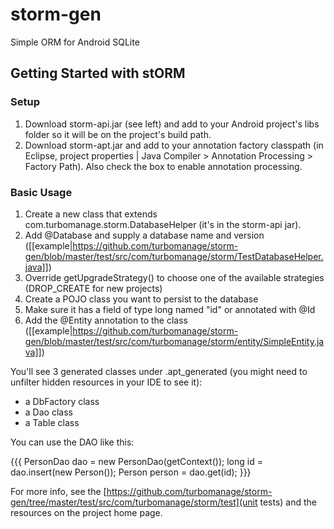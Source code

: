 # storm-gen #

Simple ORM for Android SQLite

## Getting Started with stORM ##

### Setup ###
 1. Download storm-api.jar (see left) and add to your Android project's libs folder so it will be on the project's build path.
 1. Download storm-apt.jar and add to your annotation factory classpath (in Eclipse, project properties | Java Compiler > Annotation Processing > Factory Path). Also check the box to enable annotation processing.

### Basic Usage ###
 1. Create a new class that extends com.turbomanage.storm.DatabaseHelper (it's in the storm-api jar). 
 1. Add @Database and supply a database name and version ([[example|https://github.com/turbomanage/storm-gen/blob/master/test/src/com/turbomanage/storm/TestDatabaseHelper.java]])
 1. Override getUpgradeStrategy() to choose one of the available strategies (DROP_CREATE for new projects)
 1. Create a POJO class you want to persist to the database
 1. Make sure it has a field of type long named "id" or annotated with @Id
 1. Add the @Entity annotation to the class ([[example|https://github.com/turbomanage/storm-gen/blob/master/test/src/com/turbomanage/storm/entity/SimpleEntity.java]])

You'll see 3 generated classes under .apt_generated (you might need to unfilter hidden resources in your IDE to see it):
 - a DbFactory class
 - a Dao class
 - a Table class

You can use the DAO like this:

{{{
PersonDao dao = new PersonDao(getContext());
long id = dao.insert(new Person());
Person person = dao.get(id);
}}}

For more info, see the [https://github.com/turbomanage/storm-gen/tree/master/test/src/com/turbomanage/storm/test](unit tests) and the resources on the project home page.
